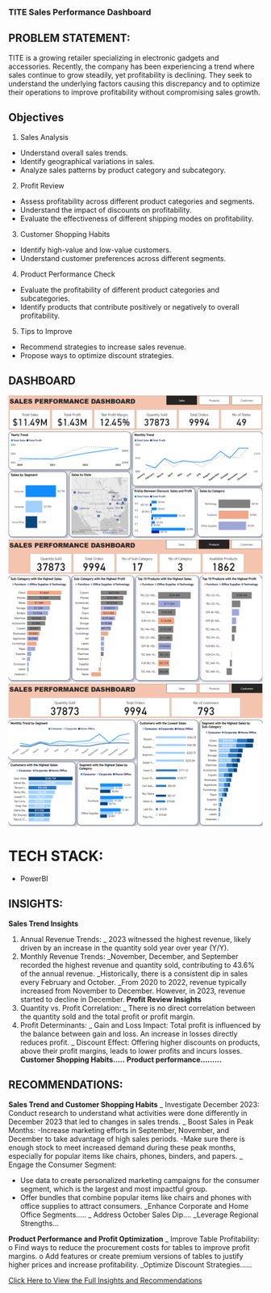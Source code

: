 ### TITE Sales Performance Dashboard

## PROBLEM STATEMENT:  
TITE is a growing retailer specializing in electronic gadgets and accessories. Recently, the company has been experiencing a trend where sales continue to grow steadily, yet profitability is declining. They seek to understand the underlying factors causing this discrepancy and to optimize their operations to improve profitability without compromising sales growth.

## Objectives
1.	Sales Analysis
-	Understand overall sales trends.
-	Identify geographical variations in sales.
-	Analyze sales patterns by product category and subcategory.

2.	Profit Review
-	Assess profitability across different product categories and segments.
-	Understand the impact of discounts on profitability.
-	Evaluate the effectiveness of different shipping modes on profitability.

3.	Customer Shopping Habits
-	 Identify high-value and low-value customers.
-	Understand customer preferences across different segments.

4.	 Product Performance Check
-	Evaluate the profitability of different product categories and subcategories.
-	Identify products that contribute positively or negatively to overall profitability.
	
5.	Tips to Improve
-	Recommend strategies to increase sales revenue.
-	Propose ways to optimize discount strategies.

## DASHBOARD
<img src="PowerBI/Sales performance dash.png">
<img src="PowerBI/Sales performance dash1.png">
<img src="PowerBI/Sales performance dash2.png">

# TECH STACK: 
- PowerBI

## INSIGHTS:  
**Sales Trend Insights**
1. Annual Revenue Trends:
_ 2023 witnessed the highest revenue, likely driven by an increase in the quantity sold year over year (Y/Y).
2. Monthly Revenue Trends:
_November, December, and September recorded the highest revenue and quantity sold, contributing to 43.6% of the annual revenue.
_Historically, there is a consistent dip in sales every February and October.
_From 2020 to 2022, revenue typically increased from November to December. However, in 2023, revenue started to decline in December.
**Profit Review Insights**
1. Quantity vs. Profit Correlation:
_ There is no direct correlation between the quantity sold and the total profit or profit margin.
2. Profit Determinants:
_ Gain and Loss Impact: Total profit is influenced by the balance between gain and loss. An increase in losses directly reduces profit.
_ Discount Effect: Offering higher discounts on products, above their profit margins, leads to lower profits and incurs losses.
**Customer Shopping Habits.....**
**Product performance.........**

## RECOMMENDATIONS:  

**Sales Trend and Customer Shopping Habits**
_ Investigate December 2023: Conduct research to understand what activities were done differently in December 2023 that led to changes in sales trends.
_ Boost Sales in Peak Months: 
-Increase marketing efforts in September, November, and December to take advantage of high sales periods. 
-Make sure there is enough stock to meet increased demand during these peak months, especially for popular items like chairs, phones, binders, and papers.
_ Engage the Consumer Segment:
- Use data to create personalized marketing campaigns for the consumer segment, which is the largest and most impactful group.
- Offer bundles that combine popular items like chairs and phones with office supplies to attract consumers.
_Enhance Corporate and Home Office Segments.....
_ Address October Sales Dip....
_Leverage Regional Strengths...

**Product Performance and Profit Optimization**
_ Improve Table Profitability:
o	Find ways to reduce the procurement costs for tables to improve profit margins.
o	Add features or create premium versions of tables to justify higher prices and increase profitability.
_Optimize Discount Strategies......



<a href="[[PowerBI/(https://github.com/EzehConfidenceAdaeze/Sales-Analysis_Personal-Project/blob/main/PowerBI/TITE%20SALES%20PERFORMANCE%20ANALYSIS_1.pdf)](Github Pages)](https://github.com/EzehConfidenceAdaeze/Sales-Analysis_Personal-Project/blob/main/PowerBI/TITE%20SALES%20PERFORMANCE%20ANALYSIS_1.pdf)">Click Here to View the Full Insights and Recommendations</a>
